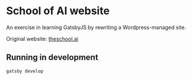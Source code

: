 # School of AI website

An exercise in learning GatsbyJS by rewriting a Wordpress-managed site.

Original website: [theschool.ai](https://theschool.ai)

## Running in development
`gatsby develop`
